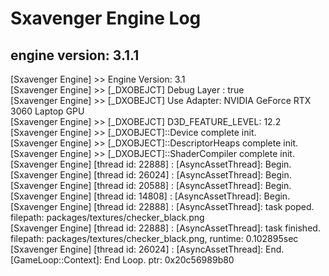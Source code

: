 # Sxavenger Engine Log
## engine version: 3.1.1
[Sxavenger Engine] >> Engine Version: 3.1  
[Sxavenger Engine] >> [_DXOBEJCT] Debug Layer : true  
[Sxavenger Engine] >> [_DXOBEJCT] Use Adapter: NVIDIA GeForce RTX 3060 Laptop GPU  
[Sxavenger Engine] >> [_DXOBEJCT] D3D_FEATURE_LEVEL: 12.2  
[Sxavenger Engine] >> [_DXOBJECT]::Device complete init.  
[Sxavenger Engine] >> [_DXOBJECT]::DescriptorHeaps complete init.  
[Sxavenger Engine] >> [_DXOBJECT]::ShaderCompiler complete init.  
[Sxavenger Engine] [thread id: 22888] : [AsyncAssetThread]: Begin.  
[Sxavenger Engine] [thread id: 26024] : [AsyncAssetThread]: Begin.  
[Sxavenger Engine] [thread id: 20588] : [AsyncAssetThread]: Begin.  
[Sxavenger Engine] [thread id: 14808] : [AsyncAssetThread]: Begin.  
[Sxavenger Engine] [thread id: 22888] : [AsyncAssetThread]: task poped. filepath: packages/textures/checker_black.png  
[Sxavenger Engine] [thread id: 22888] : [AsyncAssetThread]: task finished. filepath: packages/textures/checker_black.png, runtime: 0.102895sec  
[Sxavenger Engine] [thread id: 26024] : [AsyncAssetThread]: End.  
[GameLoop::Context]: End Loop. ptr: 0x20c56989b80  
